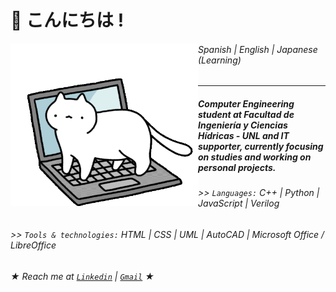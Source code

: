 # 🌸 こんにちは !

<img src="/cat-cat-on-computer.gif" align="left" width="300" height="260"/>

###### Spanish | English | Japanese (Learning)

--------------------------------------------------------------------------

##### Computer Engineering student at *Facultad de Ingeniería y Ciencias Hídricas - UNL* and IT supporter, currently focusing on studies and working on personal projects.

###### \>> `Languages:` C++ | Python | JavaScript | Verilog

###### \>> `Tools & technologies:` HTML | CSS | UML | AutoCAD | Microsoft Office / LibreOffice
 
###### ★ Reach me at [`Linkedin`](https://www.linkedin.com/in/luciana-villa-3b1b1334b/) | [`Gmail`](mailto:luuvilla927@gmail.com) ★
